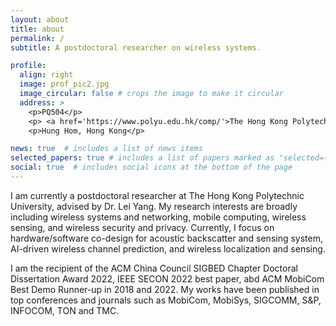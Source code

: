 ```yaml
---
layout: about
title: about
permalink: /
subtitle: A postdoctoral researcher on wireless systems.

profile:
  align: right
  image: prof_pic2.jpg
  image_circular: false # crops the image to make it circular
  address: >
    <p>PQ504</p>
    <p> <a href='https://www.polyu.edu.hk/comp/'>The Hong Kong Polytechnic University</a> </p>
    <p>Hung Hom, Hong Kong</p>

news: true  # includes a list of news items
selected_papers: true # includes a list of papers marked as "selected={true}"
social: true  # includes social icons at the bottom of the page
---
```


I am currently a postdoctoral researcher at The Hong Kong Polytechnic University, advised by Dr. Lei Yang. My research interests are broadly including wireless systems and networking, mobile computing, wireless sensing, and wireless security and privacy. Currently, I focus on hardware/software co-design for acoustic backscatter and sensing system, AI-driven wireless channel prediction, and wireless localization and sensing.

I am the recipient of the ACM China Council SIGBED Chapter Doctoral Dissertation Award 2022, IEEE SECON 2022 best paper, abd ACM MobiCom Best Demo Runner-up in 2018 and 2022. My works have been published in top conferences and journals such as MobiCom, MobiSys, SIGCOMM, S&P, INFOCOM, TON and TMC.

<!-- Write your biography here. Tell the world about yourself. Link to your favorite [subreddit](http://reddit.com). You can put a picture in, too. The code is already in, just name your picture `prof_pic.jpg` and put it in the `img/` folder.

Put your address / P.O. box / other info right below your picture. You can also disable any these elements by editing `profile` property of the YAML header of your `_pages/about.md`. Edit `_bibliography/papers.bib` and Jekyll will render your [publications page](/al-folio/publications/) automatically.

Link to your social media connections, too. This theme is set up to use [Font Awesome icons](http://fortawesome.github.io/Font-Awesome/) and [Academicons](https://jpswalsh.github.io/academicons/), like the ones below. Add your Facebook, Twitter, LinkedIn, Google Scholar, or just disable all of them. -->
